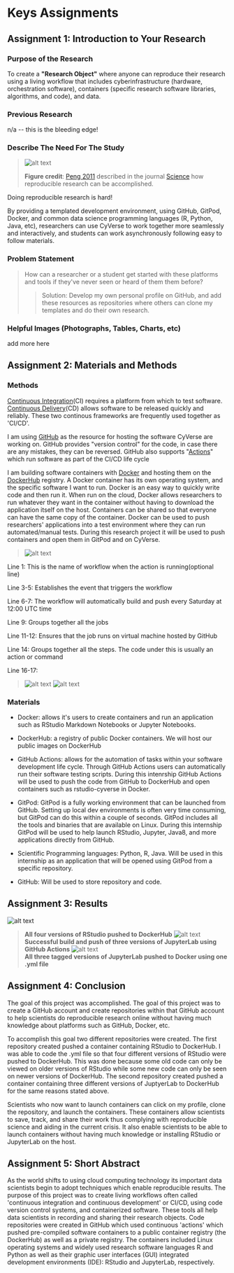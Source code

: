 # Keys Assignments 

## Assignment 1: Introduction to Your Research

### Purpose of the Research 

To create a **"Research Object"** where anyone can reproduce their research using a living workflow that includes cyberinfrastructure (hardware, orchestration software), containers (specific research software libraries, algorithms, and code), and data. 

### Previous Research

n/a -- this is the bleeding edge!

### Describe The Need For The Study

> ![alt text](https://learning.cyverse.org/projects/foss-2020/en/latest/_images/reproducibility-spectrum.png)
>
> **Figure credit**: [Peng 2011](https://science.sciencemag.org/content/334/6060/1226) described in the journal [Science](https://science.sciencemag.org) how reproducible research can be accomplished.

Doing reproducible research is hard! 

By providing a templated development environment, using GitHub, GitPod, Docker, and common data science programming languages (R, Python, Java, etc), researchers can use CyVerse to work together more seamlessly and interactively, and students can work asynchronously following easy to follow materials. 

### Problem Statement

> How can a researcher or a student get started with these platforms and tools if they've never seen or heard of them them before?
>> Solution: Develop my own personal profile on GitHub, and add these resources as repositories where others can clone my templates and do their own research.

### Helpful Images (Photographs, Tables, Charts, etc)

add more here

## Assignment 2: Materials and Methods

### Methods

[Continuous Integration](https://en.wikipedia.org/wiki/Continuous_integration)(CI) requires a platform from which to test software. [Continuous Delivery](https://en.wikipedia.org/wiki/Continuous_delivery)(CD) allows software to be released quickly and reliably. These two continous frameworks are frequently used together as 'CI/CD'.  

I am using [GitHub](https://github.com/shrutir11) as the resource for hosting the software CyVerse are working on. GitHub provides "version control" for the code, in case there are any mistakes, they can be reversed. GitHub also supports "[Actions](https://github.com/features/actions)" which run software as part of the CI/CD life cycle

I am building software containers with [Docker](https://docker.com) and hosting them on the [DockerHub](https://hub.docker.com) registry. A Docker container has its own operating system, and the specific software I want to run. Docker is an easy way to quickly write code and then run it. When run on the cloud, Docker allows researchers to run whatever they want in the container without having to download the application itself on the host. Containers can be shared so that everyone can have the same copy of the container. Docker can be used to push researchers' applications into a test environment where they can run automated/manual tests. During this research project it will be used to push containers and open them in GitPod and on CyVerse.

> ![alt text](https://raw.githubusercontent.com/shrutir11/KEYS/main/images/code%20from%20.yml%20file.JPG)

Line 1: This is the name of workflow when the action is running(optional line) 

Line 3-5: Establishes the event that triggers the workflow 

Line 6-7: The workflow will automatically build and push every Saturday at 12:00 UTC time 

Line 9: Groups together all the jobs

Line 11-12: Ensures that the job runs on virtual machine hosted by GitHub

Line 14: Groups together all the steps. The code under this is usually an action or command

Line 16-17: 

> ![alt text](https://raw.githubusercontent.com/shrutir11/KEYS/main/images/methods%20to%20push%20container%20from%20github%20to%20docker.JPG)
> ![alt text](https://raw.githubusercontent.com/shrutir11/KEYS/main/images/methods%20to%20launch%20rstudio%20from%20github%20using%20gitpod.JPG)


### Materials

 - Docker: allows it's users to create containers and run an application such as RStudio Markdown Notebooks or Jupyter Notebooks. 
 
 - DockerHub: a registry of public Docker containers. We will host our public images on DockerHub

 - GitHub Actions: allows for the automation of tasks within your software development life cycle. Through GitHub Actions users can automatically run their software testing scripts. During this intenrship GitHub Actions will be used to push the code from GitHub to DockerHub and open containers such as rstudio-cyverse in Docker.
  
 - GitPod: GitPod is a fully working environment that can be launched from GitHub. Setting up local dev environments is often very time consuming, but GitPod can do this within a couple of seconds. GitPod includes all the tools and binaries that are available on Linux. During this internship GitPod will be used to help launch RStudio, Jupyter, Java8, and more applications directly from GitHub. 
 
 - Scientific Programming languages: Python, R, Java. Will be used in this internship as an application that will be opened using GitPod from a specific repository.

 - GitHub: Will be used to store repository and code.

## Assignment 3: Results
![alt text](https://raw.githubusercontent.com/shrutir11/KEYS/main/images/four%20versions%20of%20rstudio%20pushed%20to%20dockerhub.JPG)  
> **All four versions of RStudio pushed to DockerHub**
![alt text](https://raw.githubusercontent.com/shrutir11/KEYS/main/images/push%20all%20three%20versions%20of%20jupyterlab%20to%20dockerhub.JPG)  
> **Successful build and push of three versions of JupyterLab using GitHub Actions**
![alt text](https://raw.githubusercontent.com/shrutir11/KEYS/main/images/all%20three%20versions%20in%20dockerhub.JPG)  
> **All three tagged versions of JupyterLab pushed to Docker using one .yml file**

## Assignment 4: Conclusion
The goal of this project was accomplished. The goal of this project was to create a GitHub account and create repositories within that GitHub account to help scientists do reproducible research online without having much knowledge about platforms such as GitHub, Docker, etc. 

To accomplish this goal two different repositories were created. The first repository created pushed a container containing RStudio to DockerHub. I was able to code the .yml file so that four different versions of RStudio were pushed to DockerHub. This was done because some old code can only be viewed on older versions of  RStudio while some new code can only be seen on newer versions of DockerHub. The second repository created pushed a container containing three different versions of JuptyerLab to DockerHub for the same reasons stated above. 

Scientists who now want to launch containers can click on my profile, clone the repository, and launch the containers. These containers allow scientists to save, track, and share their work thus complying with reproducible science and aiding in the current crisis. It also enable scientists to be able to launch containers without having much knowledge or installing RStudio or JupyterLab on the host. 


## Assignment 5: Short Abstract
As the world shifts to using cloud computing technology its important data scientists begin to adopt techniques which enable reproducible results. The purpose of this project was to create living workflows often called 'continuous integration and continuous development' or CI/CD, using code version control systems, and containerized software. These tools all help data scientists in recording and sharing their research objects. Code repositories were created in GitHub which used continuous 'actions' which pushed pre-compiled software containers to a public container registry (the DockerHub) as well as a private registry. The containers included Linux operating systems and widely used research software languages R and Python as well as their graphic user interfaces (GUI) integrated development environments (IDE): RStudio and JupyterLab, respectively.
